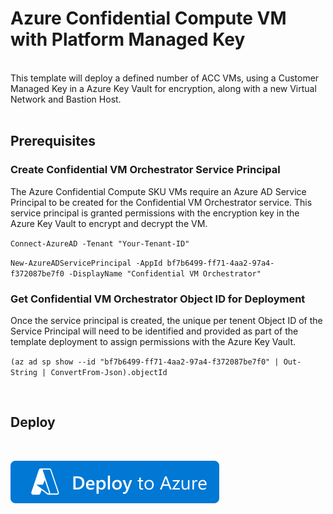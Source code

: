 # Azure Confidential Compute VM with Platform Managed Key
</br>
This template will deploy a defined number of ACC VMs, using a Customer Managed Key in a Azure Key Vault for encryption, along with a new Virtual Network and Bastion Host.
</br></br>

## Prerequisites

### Create Confidential VM Orchestrator Service Principal
The Azure Confidential Compute SKU VMs require an Azure AD Service Principal to be created for the Confidential VM Orchestrator service. This service principal is granted permissions with the encryption key in the Azure Key Vault to encrypt and decrypt the VM.

`Connect-AzureAD -Tenant "Your-Tenant-ID"`

`New-AzureADServicePrincipal -AppId bf7b6499-ff71-4aa2-97a4-f372087be7f0 -DisplayName "Confidential VM Orchestrator"`

### Get Confidential VM Orchestrator Object ID for Deployment
Once the service principal is created, the unique per tenent Object ID of the Service Principal will need to be identified and provided as part of the template deployment to assign permissions with the Azure Key Vault.

`(az ad sp show --id "bf7b6499-ff71-4aa2-97a4-f372087be7f0" | Out-String | ConvertFrom-Json).objectId`

</br>

## Deploy
</br>

[![Deploy To Azure](https://raw.githubusercontent.com/Azure/azure-quickstart-templates/master/1-CONTRIBUTION-GUIDE/images/deploytoazure.svg?sanitize=true)](https://portal.azure.com/#create/Microsoft.Template/uri/https%3A%2F%2Fraw.githubusercontent.com%2FAzure%2FCommercialConfidentialCompute%2Fmain%2Ftemplates%2F02-ACC-VM-AKV-CMK%2Fazuredeploy.json%3Ftoken%3DGHSAT0AAAAAABTVTKMABLLEZSW673SVDUWMYTS7DDA)
